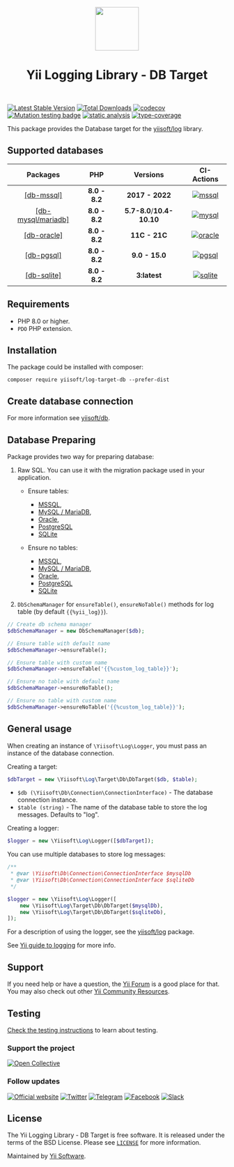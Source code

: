 <p align="center">
    <a href="https://github.com/yiisoft" target="_blank">
        <img src="https://yiisoft.github.io/docs/images/yii_logo.svg" height="100px">
    </a>
    <h1 align="center">Yii Logging Library - DB Target</h1>
    <br>
</p>

[![Latest Stable Version](https://poser.pugx.org/yiisoft/log-target-db/v/stable.png)](https://packagist.org/packages/yiisoft/log-target-db)
[![Total Downloads](https://poser.pugx.org/yiisoft/log-target-db/downloads.png)](https://packagist.org/packages/yiisoft/log-target-db)
[![codecov](https://codecov.io/gh/yiisoft/log-target-db/branch/master/graph/badge.svg?token=AP7VK8ZYIF)](https://codecov.io/gh/yiisoft/log-target-db)
[![Mutation testing badge](https://img.shields.io/endpoint?style=flat&url=https%3A%2F%2Fbadge-api.stryker-mutator.io%2Fgithub.com%2Fyiisoft%2Flog-target-db%2Fmaster)](https://dashboard.stryker-mutator.io/reports/github.com/yiisoft/log-target-db/master)
[![static analysis](https://github.com/yiisoft/log-target-db/workflows/static%20analysis/badge.svg)](https://github.com/yiisoft/log-target-db/actions?query=workflow%3A%22static+analysis%22)
[![type-coverage](https://shepherd.dev/github/yiisoft/log-target-db/coverage.svg)](https://shepherd.dev/github/yiisoft/log-target-db)

This package provides the Database target for the [yiisoft/log](https://github.com/yiisoft/log) library.

## Supported databases

|                      Packages                       |      PHP      |    Versions     |                                                                        CI-Actions                                                                         |
|:---------------------------------------------------:|:-------------:|:---------------:|:---------------------------------------------------------------------------------------------------------------------------------------------------------:|
|  [[db-mssql]](https://github.com/yiisoft/db-mssql)  | **8.0 - 8.2** | **2017 - 2022** |  [![mssql](https://github.com/yiisoft/log-target-db/actions/workflows/mssql.yml/badge.svg)](https://github.com/yiisoft/log-target-db/actions/workflows/mssql.yml)   | |
|  [[db-mysql/mariadb]](https://github.com/yiisoft/db-mysql)  | **8.0 - 8.2** |  **5.7-8.0**/**10.4-10.10**  |  [![mysql](https://github.com/yiisoft/log-target-db/actions/workflows/mysql.yml/badge.svg)](https://github.com/yiisoft/log-target-db/actions/workflows/mysql.yml)   |
| [[db-oracle]](https://github.com/yiisoft/db-oracle) | **8.0 - 8.2** |  **11C - 21C**  | [![oracle](https://github.com/yiisoft/log-target-db/actions/workflows/oracle.yml/badge.svg)](https://github.com/yiisoft/log-target-db/actions/workflows/oracle.yml) |
|  [[db-pgsql]](https://github.com/yiisoft/db-pgsql)  | **8.0 - 8.2** | **9.0 - 15.0**  |  [![pgsql](https://github.com/yiisoft/log-target-db/actions/workflows/pgsql.yml/badge.svg)](https://github.com/yiisoft/log-target-db/actions/workflows/pgsql.yml)   |
| [[db-sqlite]](https://github.com/yiisoft/db-sqlite) | **8.0 - 8.2** |  **3:latest**   | [![sqlite](https://github.com/yiisoft/log-target-db/actions/workflows/sqlite.yml/badge.svg)](https://github.com/yiisoft/log-target-db/actions/workflows/sqlite.yml) |


## Requirements

- PHP 8.0 or higher.
- `PDO` PHP extension.

## Installation

The package could be installed with composer:

```
composer require yiisoft/log-target-db --prefer-dist
```

## Create database connection

For more information see [yiisoft/db](https://github.com/yiisoft/db/tree/master/docs/en#create-connection).

## Database Preparing

Package provides two way for preparing database:

1. Raw SQL. You can use it with the migration package used in your application.

    - Ensure tables:
        - [MSSQL](/sql/sqlsrv-up.sql),
        - [MySQL / MariaDB](/sql/mysql-up.sql),
        - [Oracle](/sql/oci-up.sql),
        - [PostgreSQL](/sql/pgsql-up.sql)
        - [SQLite](/sql/sqlite-up.sql)
    
    - Ensure no tables:
        - [MSSQL](/sql/sqlsrv-down.sql),
        - [MySQL / MariaDB](/sql/mysql-down.sql),
        - [Oracle](/sql/oci-down.sql),
        - [PostgreSQL](/sql/pgsql-down.sql)
        - [SQLite](/sql/sqlite-down.sql)

2. `DbSchemaManager` for `ensureTable()`, `ensureNoTable()` methods for log table (by default `{{%yii_log}}`).

```php
// Create db schema manager
$dbSchemaManager = new DbSchemaManager($db);

// Ensure table with default name
$dbSchemaManager->ensureTable();

// Ensure table with custom name
$dbSchemaManager->ensureTable('{{%custom_log_table}}');

// Ensure no table with default name
$dbSchemaManager->ensureNoTable();

// Ensure no table with custom name
$dbSchemaManager->ensureNoTable('{{%custom_log_table}}');
```

## General usage

When creating an instance of `\Yiisoft\Log\Logger`, you must pass an instance of the database connection.

Creating a target:

```php
$dbTarget = new \Yiisoft\Log\Target\Db\DbTarget($db, $table);
```

- `$db (\Yiisoft\Db\Connection\ConnectionInterface)` - The database connection instance.
- `$table (string)` - The name of the database table to store the log messages. Defaults to "log".

Creating a logger:

```php
$logger = new \Yiisoft\Log\Logger([$dbTarget]);
```

You can use multiple databases to store log messages:

```php
/**
 * @var \Yiisoft\Db\Connection\ConnectionInterface $mysqlDb
 * @var \Yiisoft\Db\Connection\ConnectionInterface $sqliteDb
 */

$logger = new \Yiisoft\Log\Logger([
    new \Yiisoft\Log\Target\Db\DbTarget($mysqlDb),
    new \Yiisoft\Log\Target\Db\DbTarget($sqliteDb),
]);
```

For a description of using the logger, see the [yiisoft/log](https://github.com/yiisoft/log) package.

See [Yii guide to logging](https://github.com/yiisoft/docs/blob/master/guide/en/runtime/logging.md) for more info.


## Support

If you need help or have a question, the [Yii Forum](https://forum.yiiframework.com/c/yii-3-0/db/68) is a good place for that.
You may also check out other [Yii Community Resources](https://www.yiiframework.com/community).

## Testing

[Check the testing instructions](/docs/en/testing.md) to learn about testing.

### Support the project

[![Open Collective](https://img.shields.io/badge/Open%20Collective-sponsor-7eadf1?logo=open%20collective&logoColor=7eadf1&labelColor=555555)](https://opencollective.com/yiisoft)

### Follow updates

[![Official website](https://img.shields.io/badge/Powered_by-Yii_Framework-green.svg?style=flat)](https://www.yiiframework.com/)
[![Twitter](https://img.shields.io/badge/twitter-follow-1DA1F2?logo=twitter&logoColor=1DA1F2&labelColor=555555?style=flat)](https://twitter.com/yiiframework)
[![Telegram](https://img.shields.io/badge/telegram-join-1DA1F2?style=flat&logo=telegram)](https://t.me/yii3en)
[![Facebook](https://img.shields.io/badge/facebook-join-1DA1F2?style=flat&logo=facebook&logoColor=ffffff)](https://www.facebook.com/groups/yiitalk)
[![Slack](https://img.shields.io/badge/slack-join-1DA1F2?style=flat&logo=slack)](https://yiiframework.com/go/slack)

## License

The Yii Logging Library - DB Target is free software. It is released under the terms of the BSD License.
Please see [`LICENSE`](./LICENSE.md) for more information.

Maintained by [Yii Software](https://www.yiiframework.com/).
